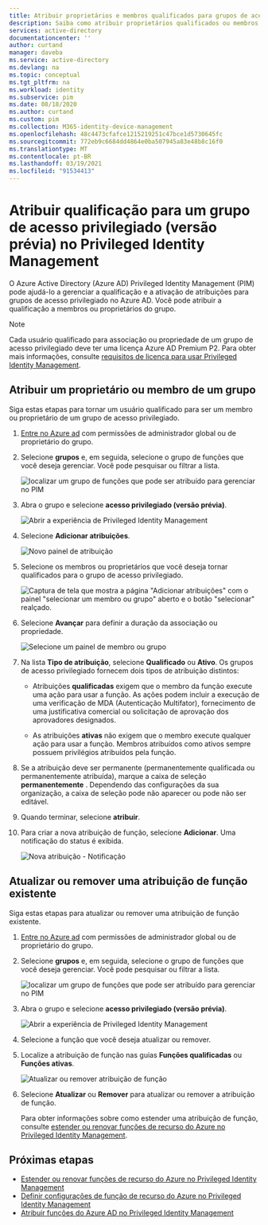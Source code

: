```yaml
---
title: Atribuir proprietários e membros qualificados para grupos de acesso privilegiado-Azure Active Directory
description: Saiba como atribuir proprietários qualificados ou membros de um grupo de funções de atribuição de função no Azure AD Privileged Identity Management (PIM).
services: active-directory
documentationcenter: ''
author: curtand
manager: daveba
ms.service: active-directory
ms.devlang: na
ms.topic: conceptual
ms.tgt_pltfrm: na
ms.workload: identity
ms.subservice: pim
ms.date: 08/18/2020
ms.author: curtand
ms.custom: pim
ms.collection: M365-identity-device-management
ms.openlocfilehash: 48c4473cfafce1215219251c47bce1d5730645fc
ms.sourcegitcommit: 772eb9c6684dd4864e0ba507945a83e48b8c16f0
ms.translationtype: MT
ms.contentlocale: pt-BR
ms.lasthandoff: 03/19/2021
ms.locfileid: "91534413"
---
```

# <a name="assign-eligibility-for-a-privileged-access-group-preview-in-privileged-identity-management"></a>Atribuir qualificação para um grupo de acesso privilegiado (versão prévia) no Privileged Identity Management

O Azure Active Directory (Azure AD) Privileged Identity Management (PIM) pode ajudá-lo a gerenciar a qualificação e a ativação de atribuições para grupos de acesso privilegiado no Azure AD. Você pode atribuir a qualificação a membros ou proprietários do grupo.

>[!NOTE]
>Cada usuário qualificado para associação ou propriedade de um grupo de acesso privilegiado deve ter uma licença Azure AD Premium P2. Para obter mais informações, consulte [requisitos de licença para usar Privileged Identity Management](subscription-requirements.md).

## <a name="assign-an-owner-or-member-of-a-group"></a>Atribuir um proprietário ou membro de um grupo

Siga estas etapas para tornar um usuário qualificado para ser um membro ou proprietário de um grupo de acesso privilegiado.

1. [Entre no Azure ad](https://aad.portal.azure.com) com permissões de administrador global ou de proprietário do grupo.
1. Selecione **grupos** e, em seguida, selecione o grupo de funções que você deseja gerenciar. Você pode pesquisar ou filtrar a lista.

    ![localizar um grupo de funções que pode ser atribuído para gerenciar no PIM](./media/groups-assign-member-owner/groups-list-in-azure-ad.png)

1. Abra o grupo e selecione **acesso privilegiado (versão prévia)**.

    ![Abrir a experiência de Privileged Identity Management](./media/groups-assign-member-owner/groups-discover-groups.png)

1. Selecione **Adicionar atribuições**.

    ![Novo painel de atribuição](./media/groups-assign-member-owner/groups-add-assignment.png)

1. Selecione os membros ou proprietários que você deseja tornar qualificados para o grupo de acesso privilegiado.

    ![Captura de tela que mostra a página "Adicionar atribuições" com o painel "selecionar um membro ou grupo" aberto e o botão "selecionar" realçado.](./media/groups-assign-member-owner/add-assignments.png)

1. Selecione **Avançar** para definir a duração da associação ou propriedade.

    ![Selecione um painel de membro ou grupo](./media/groups-assign-member-owner/assignment-duration.png)

1. Na lista **Tipo de atribuição**, selecione **Qualificado** ou **Ativo**. Os grupos de acesso privilegiado fornecem dois tipos de atribuição distintos:

    - Atribuições **qualificadas** exigem que o membro da função execute uma ação para usar a função. As ações podem incluir a execução de uma verificação de MDA (Autenticação Multifator), fornecimento de uma justificativa comercial ou solicitação de aprovação dos aprovadores designados.

    - As atribuições **ativas** não exigem que o membro execute qualquer ação para usar a função. Membros atribuídos como ativos sempre possuem privilégios atribuídos pela função.

1. Se a atribuição deve ser permanente (permanentemente qualificada ou permanentemente atribuída), marque a caixa de seleção **permanentemente** . Dependendo das configurações da sua organização, a caixa de seleção pode não aparecer ou pode não ser editável.

1. Quando terminar, selecione **atribuir**.

1. Para criar a nova atribuição de função, selecione **Adicionar**. Uma notificação do status é exibida.

    ![Nova atribuição - Notificação](./media/groups-assign-member-owner/groups-assignment-notification.png)

## <a name="update-or-remove-an-existing-role-assignment"></a>Atualizar ou remover uma atribuição de função existente

Siga estas etapas para atualizar ou remover uma atribuição de função existente.

1. [Entre no Azure ad](https://aad.portal.azure.com) com permissões de administrador global ou de proprietário do grupo.
1. Selecione **grupos** e, em seguida, selecione o grupo de funções que você deseja gerenciar. Você pode pesquisar ou filtrar a lista.

    ![localizar um grupo de funções que pode ser atribuído para gerenciar no PIM](./media/groups-assign-member-owner/groups-list-in-azure-ad.png)

1. Abra o grupo e selecione **acesso privilegiado (versão prévia)**.

    ![Abrir a experiência de Privileged Identity Management](./media/groups-assign-member-owner/groups-discover-groups.png)

1. Selecione a função que você deseja atualizar ou remover.

1. Localize a atribuição de função nas guias **Funções qualificadas** ou **Funções ativas**.

    ![Atualizar ou remover atribuição de função](./media/groups-assign-member-owner/groups-bring-under-management.png)

1. Selecione **Atualizar** ou **Remover** para atualizar ou remover a atribuição de função.

    Para obter informações sobre como estender uma atribuição de função, consulte [estender ou renovar funções de recurso do Azure no Privileged Identity Management](pim-resource-roles-renew-extend.md).

## <a name="next-steps"></a>Próximas etapas

- [Estender ou renovar funções de recurso do Azure no Privileged Identity Management](pim-resource-roles-renew-extend.md)
- [Definir configurações de função de recurso do Azure no Privileged Identity Management](pim-resource-roles-configure-role-settings.md)
- [Atribuir funções do Azure AD no Privileged Identity Management](pim-how-to-add-role-to-user.md)
